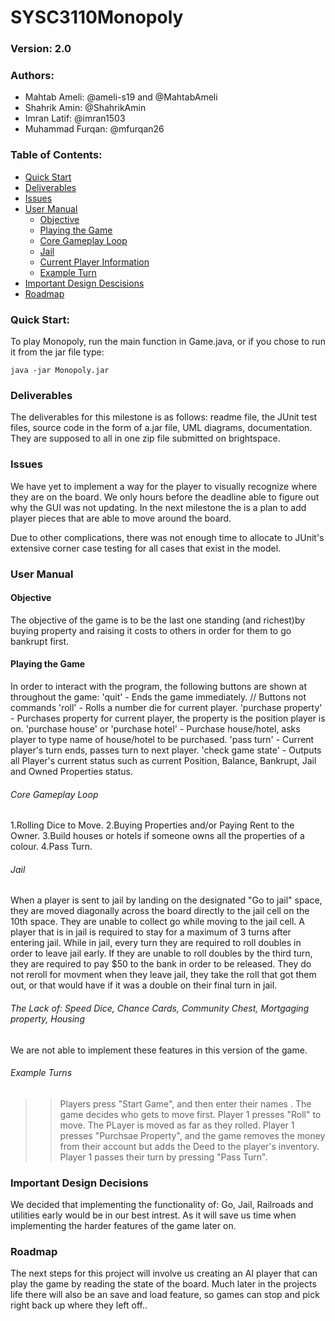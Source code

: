 # SYSC3110Monopoly
### Version: 2.0
### Authors:
- Mahtab Ameli: @ameli-s19 and @MahtabAmeli
- Shahrik Amin: @ShahrikAmin
- Imran Latif: @imran1503
- Muhammad Furqan: @mfurqan26
				
### Table of Contents:
- [Quick Start](#quick-start)
- [Deliverables](#deliverables)
- [Issues](#issues)
- [User Manual](#complete-user-manual)
    * [Objective](#objective)
    * [Playing the Game](#playing-the-game)
    * [Core Gameplay Loop](#core-gameplay-loop)
    * [Jail](#jail)
    * [Current Player Information](#current-player-information)
    * [Example Turn](#example-turn)
- [Important Design Descisions](#important-design-decisions)
- [Roadmap](#roadmap)

### Quick Start:
To play Monopoly, run the main function in Game.java, or if you chose to run it from the jar file type:
```
java -jar Monopoly.jar
```

### Deliverables
The deliverables for this milestone is as follows: readme file, the JUnit test files, source code in the form of a.jar file, UML diagrams, documentation. They are supposed to all in one zip file submitted on brightspace. 

### Issues
We have yet to implement a way for the player to visually recognize where they are on the board. We only hours before the deadline able to figure out why the GUI was not updating. In the next milestone the is a plan to add player pieces that are able to move around the board. 

Due to other complications, there was not enough time to allocate to JUnit's extensive corner case testing for all cases that exist in the model. 

### User Manual
#### Objective
The objective of the game is to be the last one standing (and richest)by buying property and raising it costs to others in order for them to go bankrupt first. 
#### Playing the Game
In order to interact with the program, the following buttons are shown at throughout the game:
'quit' - Ends the game immediately.                                                                                                     // Buttons not commands
'roll' - Rolls a number die for current player.
'purchase property' - Purchases property for current player, the property is the position player is on.
'purchase house' or 'purchase hotel' - Purchase house/hotel, asks player to type name of house/hotel to be purchased.
'pass turn' - Current player's turn ends, passes turn to next player.
'check game state' - Outputs all Player's current status such as current Position, Balance, Bankrupt, Jail and Owned Properties status.
  
###### Core Gameplay Loop                                   
1.Rolling Dice to Move.
2.Buying Properties and/or Paying Rent to the Owner.
3.Build houses or hotels if someone owns all the properties of a colour.
4.Pass Turn.
###### Jail
When a player is sent to jail by landing on the designated "Go to jail" space, they are moved diagonally across the board directly to the jail cell on the 10th space. They are unable to collect go while moving to the jail cell. A player that is in jail is required to stay for a maximum of 3 turns after entering jail. While in jail, every turn they are required to roll doubles in order to leave jail early. If they are unable to roll doubles by the third turn, they are required to pay $50 to the bank in order to be released. They do not reroll for movment when they leave jail, they take the roll that got them out, or that would have if it was a double on their final turn in jail. 
         
###### The Lack of:   Speed Dice, Chance Cards, Community Chest, Mortgaging property, Housing 
We are not able to implement these features in this version of the game. 

###### Example Turns
>>Players press "Start Game", and then enter their names .
>>The game decides who gets to move first. 
>>Player 1 presses "Roll" to move. 
>>The PLayer is moved as far as they rolled. 
>>Player 1 presses "Purchsae Property", and the game removes the money from their account but adds the Deed to the player's inventory. 
>>Player 1 passes their turn by pressing "Pass Turn". 

### Important Design Decisions
We decided that implementing the functionality of: Go, Jail, Railroads and utilities early would be in our best intrest. As it will save us time when implementing the harder features of the game later on.  

### Roadmap
The next steps for this project will involve us creating an AI player that can play the game by reading the state of the board. 
Much later in the projects life there will also be an save and load feature, so games can stop and pick right back up where they left off.. 
